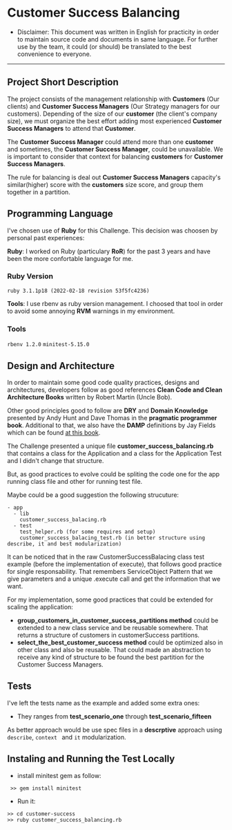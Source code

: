 # Customer Success Balancing
* Disclaimer: This document was written in English for practicity in order to maintain source code and documents in same language. For further use by the team, it could (or should) be translated to the best convenience to everyone.

---

## Project Short Description

The project consists of the management relationship with **Customers** (Our clients) and **Customer Success Managers** (Our Strategy managers for our customers). Depending of the size of our **customer** (the client's company size), we must organize the best effort adding most experienced **Customer Success Managers** to attend that **Customer**.

The **Customer Success Manager** could attend more than one **customer** and sometimes, the **Customer Success Manager**, could be unavailable. We is important to consider that context for balancing **customers** for **Customer Success Managers**.

The rule for balancing is deal out **Customer Success Managers** capacity's similar(higher) score with the **customers** size score, and group them together in a partition.


## Programming Language

I've chosen use of **Ruby** for this Challenge. This decision was choosen by personal past experiences:

**Ruby**: I worked on Ruby (particulary **RoR**) for the past 3 years and have been the more confortable language for me.

### Ruby Version
 ```ruby 3.1.1p18 (2022-02-18 revision 53f5fc4236)```

**Tools**: I use rbenv as ruby version management. I choosed that tool in order to avoid some annoying **RVM** warnings in my environment.
### Tools
 ```rbenv 1.2.0```
 ```minitest-5.15.0```

## Design and Architecture
In order to maintain some good code quality practices, designs and architectures, developers follow as good references **Clean Code and Clean Architecture Books** written by Robert Martin (Uncle Bob).

Other good principles good to follow are **DRY** and **Domain Knowledge** presented by Andy Hunt and Dave Thomas in the **pragmatic programmer book**. Additional to that, we also have the **DAMP** definitions by Jay Fields which can be found [at this book](https://leanpub.com/wewut).

The Challenge presented a unique file **customer_success_balancing.rb** that contains a class for the Application and a class for the Application Test and I didn't change that structure.

But, as good practices to evolve could be spliting the code one for the app running class file and other for running test file.

Maybe could be a good suggestion the following strucuture:

```
- app
  - lib
    customer_success_balacing.rb
  - test
    test_helper.rb (for some requires and setup)
    customer_success_balacing_test.rb (in better structure using describe, it and best modularization)
```

It can be noticed that in the raw CustomerSuccessBalacing class test example (before the implementation of execute), that follows good practice for single responsability. That remembers ServiceObject Pattern that we give parameters and a unique .execute call and get the information that we want.

For my implementation, some good practices that could be extended for scaling the application: 
   - **group_customers_in_customer_success_partitions method** could be extended to a new class service and be reusable somewhere. That returns a structure of customers in customerSuccess partitions.
   - **select_the_best_customer_success method** could be optimized also in other class and also be reusable. That could made an abstraction to receive any kind of structure to be found the best partition for the Customer Success Managers.

## Tests
  I've left the tests name as the example and added some extra ones:
  - They ranges from **test_scenario_one** through **test_scenario_fifteen**

  As better approach would be use spec files in a **descrptive** approach using `describe`, `context ` and `it` modularization.

## Instaling and Running the Test Locally
  - install minitest gem as follow:
  ``` 
   >> gem install minitest 
  ```

  - Run it: 
  ```
  >> cd customer-success
  >> ruby customer_success_balancing.rb
  ```


